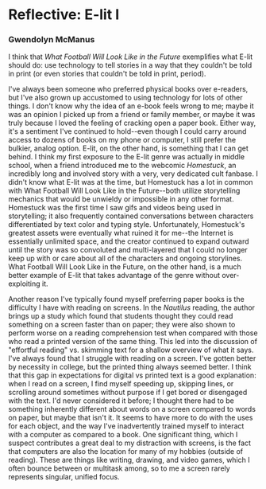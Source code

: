 # Reflective: E-lit I
### Gwendolyn McManus

I think that _What Football Will Look Like in the Future_ exemplifies what E-lit should do: use technology to tell stories in a way that they couldn't be told in print (or even stories that couldn't be told in print, period). 

I've always been someone who preferred physical books over e-readers, but I've also grown up accustomed to using technology for lots of other things. I don't know why the idea of an e-book feels wrong to me; maybe it was an opinion I picked up from a friend or family member, or maybe it was truly because I loved the feeling of cracking open a paper book. Either way, it's a sentiment I've continued to hold--even though I could carry around access to dozens of books on my phone or computer, I still prefer the bulkier, analog option. E-lit, on the other hand, is something that I can get behind. I think my first exposure to the E-lit genre was actually in middle school, when a friend introduced me to the webcomic _Homestuck_, an incredibly long and involved story with a very, very dedicated cult fanbase. I didn't know what E-lit was at the time, but Homestuck has a lot in common with What Football Will Look Like in the Future--both utilize storytelling mechanics that would be unwieldy or impossible in any other format. Homestuck was the first time I saw gifs and videos being used in storytelling; it also frequently contained conversations between characters differentiated by text color and typing style. Unfortunately, Homestuck's greatest assets were eventually what ruined it for me--the Internet is essentially unlimited space, and the creator continued to expand outward until the story was so convoluted and multi-layered that I could no longer keep up with or care about all of the characters and ongoing storylines. What Football Will Look Like in the Future, on the other hand, is a much better example of E-lit that takes advantage of the genre without over-exploiting it. 

Another reason I've typically found myself preferring paper books is the difficulty I have with reading on screens. In the _Nautilus_ reading, the author brings up a study which found that students thought they could read something on a screen faster than on paper; they were also shown to perform worse on a reading comprehension test when compared with those who read a printed version of the same thing. This led into the discussion of "effortful reading" vs. skimming text for a shallow overview of what it says. I've always found that I struggle with reading on a screen. I've gotten better by necessity in college, but the printed thing always seemed better. I think that this gap in expectations for digital vs printed text is a good explanation: when I read on a screen, I find myself speeding up, skipping lines, or scrolling around sometimes without purpose if I get bored or disengaged with the text. I'd never considered it before; I thought there had to be something inherently different about words on a screen compared to words on paper, but maybe that isn't it. It seems to have more to do with the uses for each object, and the way I've inadvertently trained myself to interact with a computer as compared to a book. One significant thing, which I suspect contributes a great deal to my distraction with screens, is the fact that computers are also the location for many of my hobbies (outside of reading). These are things like writing, drawing, and video games, which I often bounce between or multitask among, so to me a screen rarely represents singular, unified focus. 